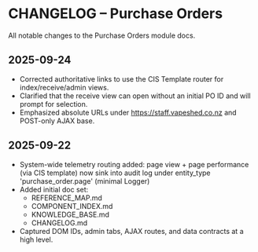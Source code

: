 # CHANGELOG – Purchase Orders

All notable changes to the Purchase Orders module docs.

## 2025-09-24
- Corrected authoritative links to use the CIS Template router for index/receive/admin views.
- Clarified that the receive view can open without an initial PO ID and will prompt for selection.
- Emphasized absolute URLs under https://staff.vapeshed.co.nz and POST-only AJAX base.

## 2025-09-22
- System-wide telemetry routing added: page view + page performance (via CIS template) now sink into audit log under entity_type 'purchase_order.page' (minimal Logger)
- Added initial doc set:
  - REFERENCE_MAP.md
  - COMPONENT_INDEX.md
  - KNOWLEDGE_BASE.md
  - CHANGELOG.md
- Captured DOM IDs, admin tabs, AJAX routes, and data contracts at a high level.
